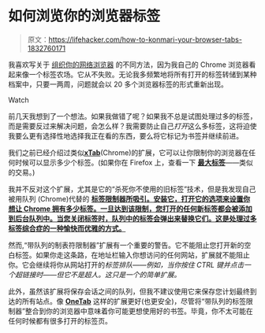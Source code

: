 # 如何浏览你的浏览器标签

> 原文：<https://lifehacker.com/how-to-konmari-your-browser-tabs-1832760171>

我喜欢写关于 [组织你的网络浏览器](https://lifehacker.com/the-chrome-extensions-our-tech-editor-uses-to-manage-a-1823999980) 的不同方法，因为我自己的 Chrome 浏览器看起来像一个标签农场。它从不失败。无论我多频繁地将所有打开的标签转储到某种档案中，只要一两周，问题就会以 20 多个浏览器标签的形式重新出现。

Watch

前几天我想到了一个想法。如果我做错了呢？如果我不总是试图处理过多的标签，而是需要反过来解决问题，会怎么样？我需要防止自己*打开*这么多标签，这将迫使我要么更有选择性地选择我正在看的东西，要么将它标记为书签并继续前进。

我们之前已经介绍过类似[**xTab**](https://lifehacker.com/xtab-limits-the-number-of-tabs-you-can-keep-open-1555309264)(Chrome)的扩展，它可以让你限制你的浏览器在任何时候可以显示多少个标签。(如果你在 Firefox 上，查看一下 [**最大标签**](https://addons.mozilla.org/en-US/firefox/addon/max-tabs-web-ext/)——类似的交易。)

我并不反对这个扩展，尤其是它的“杀死你不使用的旧标签”技术，但是我发现自己被用队列 (Chrome)代替的 [**标签限制器所吸引。安装它，打开它的选项来设置你想让 Chrome 拥有多少标签。一旦达到该限制，您打开的任何新标签都会被添加到后台队列中。当您关闭标签时，队列中的标签会弹出来替换它们。这是处理过多标签综合症的一种愉快而优雅的方式。**](https://chrome.google.com/webstore/detail/tabs-limiter-with-queue/kaamkonbephafcojgajnbgbdgbgbboap?hl=en)

然而,“带队列的制表符限制器”扩展有一个重要的警告。它不能阻止您打开新的空白标签。如果你走这条路，在地址栏输入你想访问的任何网站，扩展就不能阻止你。它会继续将你从网站打开的*标签排队——例如，当你按住 CTRL 键并点击一个超链接时——但它不是超人。这只是一个的简单扩展。*

此外，虽然该扩展将保存会话之间的队列，但我不建议使用它来保存您计划最终到达的所有站点。像 [**OneTab**](https://chrome.google.com/webstore/detail/onetab/chphlpgkkbolifaimnlloiipkdnihall?hl=en) 这样的扩展更好(也更安全)，尽管将“带队列的标签限制器”整合到你的浏览器中意味着你可能更想使用好的书签。毕竟，你不太可能在任何时候都有很多打开的标签页。